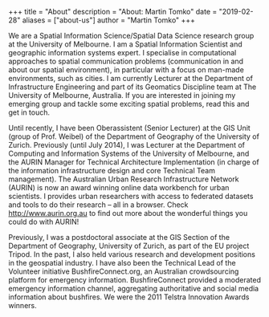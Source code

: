 +++
title = "About"
description = "About: Martin Tomko"
date = "2019-02-28"
aliases = ["about-us"]
author = "Martin Tomko"
+++

We are a Spatial Information Science/Spatial Data Science research group at the University of Melbourne. I am a Spatial Information Scientist and geographic information systems expert. I specialise in computational approaches to spatial communication problems (communication in and about our spatial environment), in particular with a focus on man-made environments, such as cities. I am currently Lecturer at the Department of Infrastructure Engineering and part of its Geomatics Discipline team at The University of Melbourne, Australia. If you are interested in joining my emerging group and tackle some exciting spatial problems, read this and get in touch.

Until recently, I have been Oberassistent (Senior Lecturer) at the GIS Unit (group of Prof. Weibel) of the Department of Geography of the University of Zurich. Previously (until July 2014), I was  Lecturer at the Department of Computing and Information Systems of the University of Melbourne, and the AURIN Manager for Technical Architecture Implementation (in charge of the information infrastructure design and core Technical Team management). The Australian Urban Research Infrastructure Network (AURIN) is now an award winning online data workbench for urban scientists. I provides urban researchers with access to federated datasets and tools to do their research – all in a browser. Check http://www.aurin.org.au to find out more about the wonderful things you could do with AURIN!

Previously, I was a postdoctoral associate at the GIS Section of the Department of Geography, University of Zurich, as part of the EU project Tripod. In the past, I also held various research and development positions in the geospatial industry. I have also been the Technical Lead of the Volunteer initiative BushfireConnect.org, an Australian crowdsourcing platform for emergency information. BushfireConnect provided a moderated emergency information channel, aggregating authoritative and social media information about bushfires. We were the 2011 Telstra Innovation Awards winners.
